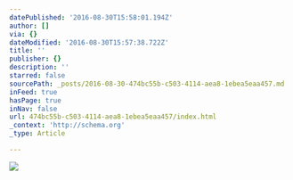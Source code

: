 ```yaml
---
datePublished: '2016-08-30T15:58:01.194Z'
author: []
via: {}
dateModified: '2016-08-30T15:57:38.722Z'
title: ''
publisher: {}
description: ''
starred: false
sourcePath: _posts/2016-08-30-474bc55b-c503-4114-aea8-1ebea5eaa457.md
inFeed: true
hasPage: true
inNav: false
url: 474bc55b-c503-4114-aea8-1ebea5eaa457/index.html
_context: 'http://schema.org'
_type: Article

---
```

![](https://the-grid-user-content.s3-us-west-2.amazonaws.com/3c5c8619-0116-4b07-b8af-4ac89d937d85.jpg)
